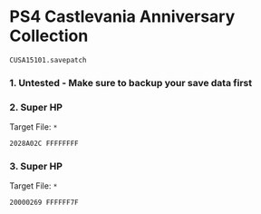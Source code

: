 # PS4 Castlevania Anniversary Collection

`CUSA15101.savepatch`

### 1. Untested - Make sure to backup your save data first
### 2. Super HP

Target File: `*`

```
2028A02C FFFFFFFF
```

### 3. Super HP

Target File: `*`

```
20000269 FFFFFF7F
```

